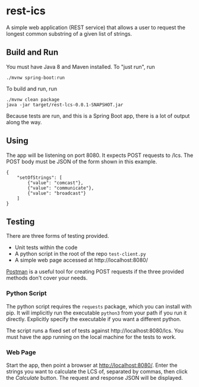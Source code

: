 # rest-ics

A simple web application (REST service) that allows a user to request the longest common substring of a given list of strings.

## Build and Run

You must have Java 8 and Maven installed.  To "just run", run

```
./mvnw spring-boot:run
```

To build and run, run

```
./mvnw clean package
java -jar target/rest-lcs-0.0.1-SNAPSHOT.jar
```

Because tests are run, and this is a Spring Boot app, there is a lot of output along the way.

## Using

The app will be listening on port 8080.  It expects POST requests to /lcs.  The POST body must be JSON of the form shown in this example.

```
{
    "setOfStrings": [
        {"value": "comcast"},
        {"value": "communicate"},
        {"value": "broadcast"}
    ]
}
```

## Testing

There are three forms of testing provided.

* Unit tests within the code
* A python script in the root of the repo `test-client.py`
* A simple web page accessed at http://localhost:8080/

[Postman](https://www.postman.com/) is a useful tool for creating POST requests if the three provided methods don't cover your needs.

### Python Script

The python script requires the `requests` package, which you can install with pip.  It will implicitly run the executable `python3` from your path if you run it directly.  Explicitly specify the executable if you want a different python.

The script runs a fixed set of tests against http://localhost:8080/lcs.  You must have the app running on the local machine for the tests to work.

### Web Page

Start the app, then point a browser at [http://localhost:8080/](http://localhost:8080/).  Enter the strings you want to calculate the LCS of, separated by commas, then click the *Calculate* button.  The request and response JSON will be displayed.
